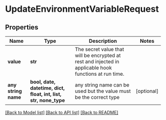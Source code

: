 # UpdateEnvironmentVariableRequest


## Properties
Name | Type | Description | Notes
------------ | ------------- | ------------- | -------------
**value** | **str** | The secret value that will be encrypted at rest and injected in applicable hook functions at run time. | 
**any string name** | **bool, date, datetime, dict, float, int, list, str, none_type** | any string name can be used but the value must be the correct type | [optional]

[[Back to Model list]](../README.md#documentation-for-models) [[Back to API list]](../README.md#documentation-for-api-endpoints) [[Back to README]](../README.md)


